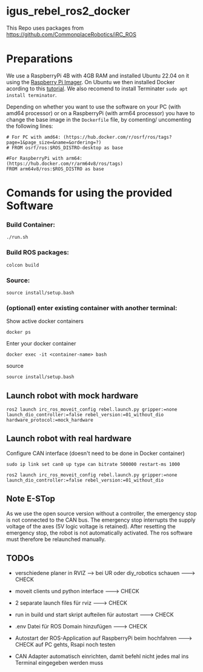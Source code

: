 # igus_rebel_ros2_docker

This Repo uses packages from https://github.com/CommonplaceRobotics/iRC_ROS

# Preparations
We use a RaspberryPi 4B with 4GB RAM and installed Ubuntu 22.04 on it using the [Raspberry Pi Imager](https://www.raspberrypi.com/software/).
On Ubuntu we then installed Docker acording to this [tutorial](https://docs.docker.com/engine/install/ubuntu/). We also recomend to install Terminater `sudo apt install terminator`.

Depending on whether you want to use the software on your PC (with amd64 processor) or on a RaspberryPi (with arm64 processor) you have to change the base image in the `Dockerfile` file, by comenting/ uncomenting the following lines:
```
# For PC with amd64: (https://hub.docker.com/r/osrf/ros/tags?page=1&page_size=&name=&ordering=?)
# FROM osrf/ros:$ROS_DISTRO-desktop as base

#For RaspberryPi with arm64: (https://hub.docker.com/r/arm64v8/ros/tags)
FROM arm64v8/ros:$ROS_DISTRO as base
```

# Comands for using the provided Software
### Build Container: 
```
./run.sh
```
### Build ROS packages:
```
colcon build
```
### Source:
```
source install/setup.bash
```

### (optional) enter existing container with another terminal: 
Show active docker containers
```
docker ps
```
Enter your docker container
```
docker exec -it <container-name> bash
```
source
```
source install/setup.bash
```

## Launch robot with mock hardware
```
ros2 launch irc_ros_moveit_config rebel.launch.py gripper:=none launch_dio_controller:=false rebel_version:=01_without_dio hardware_protocol:=mock_hardware
```

## Launch robot with real hardware
Configure CAN interface (doesn't need to be done in Docker container)
```
sudo ip link set can0 up type can bitrate 500000 restart-ms 1000
```
```
ros2 launch irc_ros_moveit_config rebel.launch.py gripper:=none launch_dio_controller:=false rebel_version:=01_without_dio
```


## Note E-STop
As we use the open source version without a controller, the emergency stop is not connected to the CAN bus. The emergency stop interrupts the supply voltage of the axes (5V logic voltage is retained). After resetting the emergency stop, the robot is not automatically activated. The ros software must therefore be relaunched manually.


## TODOs
- verschiedene planer in RVIZ --> bei UR oder diy_robotics schauen ---> CHECK
- moveit clients und python interface ---> CHECK
- 2 separate launch files für rviz ---> CHECK
- run in build und start skript aufteilen für autostart ---> CHECK
- .env Datei für ROS Domain hinzufügen ---> CHECK

- Autostart der ROS-Application auf RaspberryPi beim hochfahren ---> CHECK auf PC gehts, Rsapi noch testen
- CAN Adapter automatisch einrichten, damit befehl nicht jedes mal ins Terminal eingegeben werden muss
